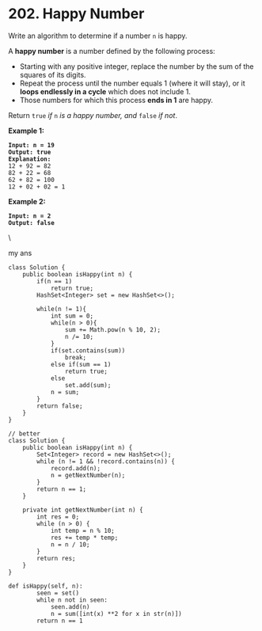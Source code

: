 # 202. Happy Number

Write an algorithm to determine if a number `n` is happy.

A **happy number** is a number defined by the following process:

* Starting with any positive integer, replace the number by the sum of the squares of its digits.
* Repeat the process until the number equals 1 (where it will stay), or it **loops endlessly in a cycle** which does not include 1.
* Those numbers for which this process **ends in 1** are happy.

Return `true` _if_ `n` _is a happy number, and_ `false` _if not_.

&#x20;

**Example 1:**

<pre><code><strong>Input: n = 19
</strong><strong>Output: true
</strong><strong>Explanation:
</strong>12 + 92 = 82
82 + 22 = 68
62 + 82 = 100
12 + 02 + 02 = 1
</code></pre>

**Example 2:**

<pre><code><strong>Input: n = 2
</strong><strong>Output: false
</strong></code></pre>

\


my ans

```
class Solution {
    public boolean isHappy(int n) {
        if(n == 1)
            return true;
        HashSet<Integer> set = new HashSet<>();
        
        while(n != 1){
            int sum = 0;
            while(n > 0){
                sum += Math.pow(n % 10, 2);
                n /= 10;
            }
            if(set.contains(sum))
                break;
            else if(sum == 1)
                return true;
            else
                set.add(sum);
            n = sum;
        }
        return false;
    }
}

// better
class Solution {
    public boolean isHappy(int n) {
        Set<Integer> record = new HashSet<>();
        while (n != 1 && !record.contains(n)) {
            record.add(n);
            n = getNextNumber(n);
        }
        return n == 1;
    }

    private int getNextNumber(int n) {
        int res = 0;
        while (n > 0) {
            int temp = n % 10;
            res += temp * temp;
            n = n / 10;
        }
        return res;
    }
}

def isHappy(self, n):
        seen = set()
        while n not in seen:
            seen.add(n)
            n = sum([int(x) **2 for x in str(n)])
        return n == 1
```
